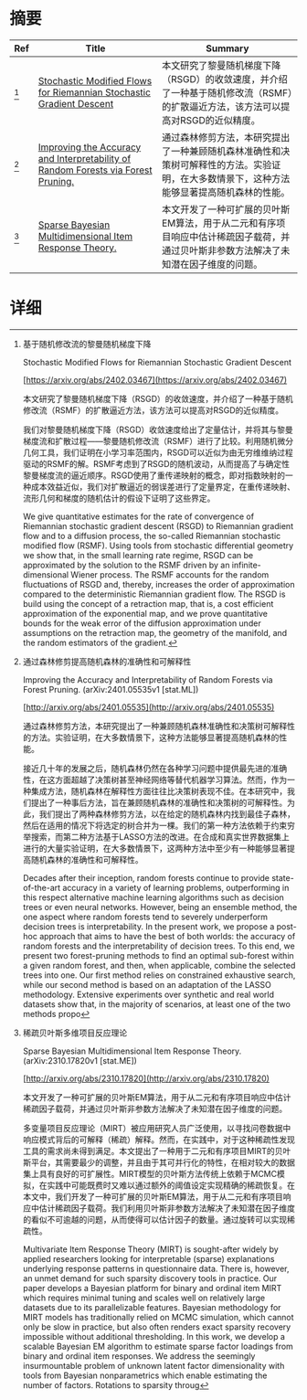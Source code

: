 # 摘要

| Ref | Title | Summary |
| --- | --- | --- |
| [^1] | [Stochastic Modified Flows for Riemannian Stochastic Gradient Descent](https://arxiv.org/abs/2402.03467) | 本文研究了黎曼随机梯度下降（RSGD）的收敛速度，并介绍了一种基于随机修改流（RSMF）的扩散逼近方法，该方法可以提高对RSGD的近似精度。 |
| [^2] | [Improving the Accuracy and Interpretability of Random Forests via Forest Pruning.](http://arxiv.org/abs/2401.05535) | 通过森林修剪方法，本研究提出了一种兼顾随机森林准确性和决策树可解释性的方法。实验证明，在大多数情景下，这种方法能够显著提高随机森林的性能。 |
| [^3] | [Sparse Bayesian Multidimensional Item Response Theory.](http://arxiv.org/abs/2310.17820) | 本文开发了一种可扩展的贝叶斯EM算法，用于从二元和有序项目响应中估计稀疏因子载荷，并通过贝叶斯非参数方法解决了未知潜在因子维度的问题。 |

# 详细

[^1]: 基于随机修改流的黎曼随机梯度下降

    Stochastic Modified Flows for Riemannian Stochastic Gradient Descent

    [https://arxiv.org/abs/2402.03467](https://arxiv.org/abs/2402.03467)

    本文研究了黎曼随机梯度下降（RSGD）的收敛速度，并介绍了一种基于随机修改流（RSMF）的扩散逼近方法，该方法可以提高对RSGD的近似精度。

    

    我们对黎曼随机梯度下降（RSGD）收敛速度给出了定量估计，并将其与黎曼梯度流和扩散过程——黎曼随机修改流（RSMF）进行了比较。利用随机微分几何工具，我们证明在小学习率范围内，RSGD可以近似为由无穷维维纳过程驱动的RSMF的解。RSMF考虑到了RSGD的随机波动，从而提高了与确定性黎曼梯度流的逼近顺序。RSGD使用了重传递映射的概念，即对指数映射的一种成本效益近似，我们对扩散逼近的弱误差进行了定量界定，在重传递映射、流形几何和梯度的随机估计的假设下证明了这些界定。

    We give quantitative estimates for the rate of convergence of Riemannian stochastic gradient descent (RSGD) to Riemannian gradient flow and to a diffusion process, the so-called Riemannian stochastic modified flow (RSMF). Using tools from stochastic differential geometry we show that, in the small learning rate regime, RSGD can be approximated by the solution to the RSMF driven by an infinite-dimensional Wiener process. The RSMF accounts for the random fluctuations of RSGD and, thereby, increases the order of approximation compared to the deterministic Riemannian gradient flow. The RSGD is build using the concept of a retraction map, that is, a cost efficient approximation of the exponential map, and we prove quantitative bounds for the weak error of the diffusion approximation under assumptions on the retraction map, the geometry of the manifold, and the random estimators of the gradient.
    
[^2]: 通过森林修剪提高随机森林的准确性和可解释性

    Improving the Accuracy and Interpretability of Random Forests via Forest Pruning. (arXiv:2401.05535v1 [stat.ML])

    [http://arxiv.org/abs/2401.05535](http://arxiv.org/abs/2401.05535)

    通过森林修剪方法，本研究提出了一种兼顾随机森林准确性和决策树可解释性的方法。实验证明，在大多数情景下，这种方法能够显著提高随机森林的性能。

    

    接近几十年的发展之后，随机森林仍然在各种学习问题中提供最先进的准确性，在这方面超越了决策树甚至神经网络等替代机器学习算法。然而，作为一种集成方法，随机森林在解释性方面往往比决策树表现不佳。在本研究中，我们提出了一种事后方法，旨在兼顾随机森林的准确性和决策树的可解释性。为此，我们提出了两种森林修剪方法，以在给定的随机森林内找到最佳子森林，然后在适用的情况下将选定的树合并为一棵。我们的第一种方法依赖于约束穷举搜索，而第二种方法基于LASSO方法的改进。在合成和真实世界数据集上进行的大量实验证明，在大多数情景下，这两种方法中至少有一种能够显著提高随机森林的准确性和可解释性。

    Decades after their inception, random forests continue to provide state-of-the-art accuracy in a variety of learning problems, outperforming in this respect alternative machine learning algorithms such as decision trees or even neural networks. However, being an ensemble method, the one aspect where random forests tend to severely underperform decision trees is interpretability. In the present work, we propose a post-hoc approach that aims to have the best of both worlds: the accuracy of random forests and the interpretability of decision trees. To this end, we present two forest-pruning methods to find an optimal sub-forest within a given random forest, and then, when applicable, combine the selected trees into one. Our first method relies on constrained exhaustive search, while our second method is based on an adaptation of the LASSO methodology. Extensive experiments over synthetic and real world datasets show that, in the majority of scenarios, at least one of the two methods propo
    
[^3]: 稀疏贝叶斯多维项目反应理论

    Sparse Bayesian Multidimensional Item Response Theory. (arXiv:2310.17820v1 [stat.ME])

    [http://arxiv.org/abs/2310.17820](http://arxiv.org/abs/2310.17820)

    本文开发了一种可扩展的贝叶斯EM算法，用于从二元和有序项目响应中估计稀疏因子载荷，并通过贝叶斯非参数方法解决了未知潜在因子维度的问题。

    

    多变量项目反应理论（MIRT）被应用研究人员广泛使用，以寻找问卷数据中响应模式背后的可解释（稀疏）解释。然而，在实践中，对于这种稀疏性发现工具的需求尚未得到满足。本文提出了一种用于二元和有序项目MIRT的贝叶斯平台，其需要最少的调整，并且由于其可并行化的特性，在相对较大的数据集上具有良好的可扩展性。MIRT模型的贝叶斯方法传统上依赖于MCMC模拟，在实践中可能既费时又难以通过额外的阈值设定实现精确的稀疏恢复。在本文中，我们开发了一种可扩展的贝叶斯EM算法，用于从二元和有序项目响应中估计稀疏因子载荷。我们利用贝叶斯非参数方法解决了未知潜在因子维度的看似不可逾越的问题，从而使得可以估计因子的数量。通过旋转可以实现稀疏性。

    Multivariate Item Response Theory (MIRT) is sought-after widely by applied researchers looking for interpretable (sparse) explanations underlying response patterns in questionnaire data. There is, however, an unmet demand for such sparsity discovery tools in practice. Our paper develops a Bayesian platform for binary and ordinal item MIRT which requires minimal tuning and scales well on relatively large datasets due to its parallelizable features. Bayesian methodology for MIRT models has traditionally relied on MCMC simulation, which cannot only be slow in practice, but also often renders exact sparsity recovery impossible without additional thresholding. In this work, we develop a scalable Bayesian EM algorithm to estimate sparse factor loadings from binary and ordinal item responses. We address the seemingly insurmountable problem of unknown latent factor dimensionality with tools from Bayesian nonparametrics which enable estimating the number of factors. Rotations to sparsity throug
    

